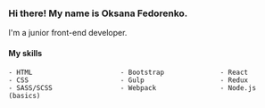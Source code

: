 ### Hi there! My name is Oksana Fedorenko.

I'm a junior front-end developer. 

#### My skills
```
- HTML                      - Bootstrap              - React
- CSS                       - Gulp                   - Redux
- SASS/SCSS                 - Webpack                - Node.js (basics)
```


<!--
**OksanaFedorenko/OksanaFedorenko** is a ✨ _special_ ✨ repository because its `README.md` (this file) appears on your GitHub profile.

Here are some ideas to get you started:

- 🔭 I’m currently working on ...
- 🌱 I’m currently learning ...
- 👯 I’m looking to collaborate on ...
- 🤔 I’m looking for help with ...
- 💬 Ask me about ...
- 📫 How to reach me: ...
- 😄 Pronouns: ...
- ⚡ Fun fact: ...
-->
